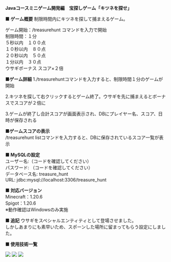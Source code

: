 <B>Javaコースミニゲーム開発編　宝探しゲーム「キツネを探せ」</B>

<B>■ ゲーム概要</B>
制限時間内にキツネを探して捕まえるゲーム。<BR>

ゲーム開始：/treasurehunt コマンドを入力で開始<BR>
制限時間：１分<BR>
５秒以内　１００点<BR>
１０秒以内　８０点<BR>
２０秒以内　５０点<BR>
１分以内　３０点<BR>
ウサギボーナス スコア×２倍<BR>

<B>■ゲーム詳細</B>
1./treasurehuntコマンドを入力すると、制限時間１分のゲームが開始<BR>

2.キツネを探して右クリックするとゲーム終了。ウサギを先に捕まえるとボーナスでスコアが２倍に<BR>

3.ゲームが終了し合計スコアが画面表示され、DBにプレイヤー名、スコア、日時が保存される<BR>

<B>■ゲームスコアの表示</B><BR>
/treasurehunt listコマンドを入力すると、DBに保存されているスコア一覧が表示<BR>

<B>■ MySQLの設定</B><BR>
ユーザー名:（コードを確認してください）<BR>
パスワード: （コードを確認してください）<BR>
データベース名: treasure_hunt<BR>
URL: jdbc:mysql://localhost:3306/treasure_hunt<BR>

<B>■ 対応バージョン</B><BR>
Minecraft：1.20.6<BR>
Spigot：1.20.6<BR>
※動作確認はWindowsのみ実施<BR>

<B>■ 追記</B>
ウサギをスペシャルエンティティとして登場させました。<BR>
しかしあまりにも素早いため、スポーンした場所に留まってもらう設定にしました。<BR>

<B>■ 使用技術一覧</B>
<!-- シールド一覧 -->
<!-- 該当するプロジェクトの中から任意のものを選ぶ-->
<p style="display: inline">
  <!-- バックエンドの言語一覧 -->
  <img src="https://img.shields.io/badge/-Java-F2C63C.svg?logo=java&style=for-the-badge">
  <!-- ミドルウェア一覧 -->
  <img src="https://img.shields.io/badge/-MySQL-4479A1.svg?logo=mysql&style=for-the-badge&logoColor=white">
  <!-- インフラ一覧 -->
  <img src="https://img.shields.io/badge/-githubactions-FFFFFF.svg?logo=github-actions&style=for-the-badge">
</p>
